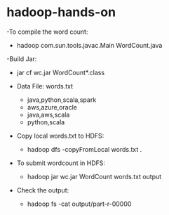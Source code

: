 # hadoop-hands-on

-To compile the word count:
  - hadoop com.sun.tools.javac.Main WordCount.java

-Build Jar:
  - jar cf wc.jar WordCount*.class

- Data File: words.txt
    - java,python,scala,spark
    - aws,azure,oracle
    - java,aws,scala
    - python,scala

- Copy local words.txt to HDFS:
  - hadoop dfs -copyFromLocal words.txt .


- To submit wordcount in HDFS:
  - hadoop jar wc.jar WordCount words.txt output

- Check the output:
  - hadoop fs -cat output/part-r-00000
